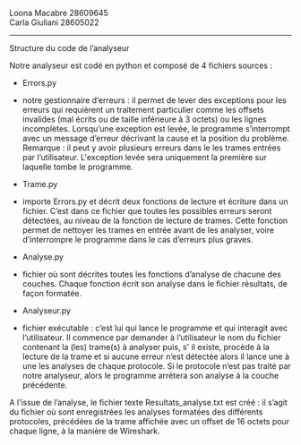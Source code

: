 ﻿Loona Macabre 28609645\
Carla Giuliani 28605022
************************************************************

Structure du code de l’analyseur


Notre analyseur est codé en python et composé de 4 fichiers sources :

* Errors.py 
- notre gestionnaire d’erreurs : il permet de lever des exceptions pour les erreurs qui requièrent un traitement particulier comme les offsets invalides (mal écrits ou de taille inférieure à 3 octets) ou les lignes incomplètes. Lorsqu’une exception est levée, le programme s’interrompt avec un message d’erreur décrivant la cause et la position du problème.
Remarque : il peut y avoir plusieurs erreurs dans le les trames entrées par l’utilisateur. L'exception levée sera uniquement la première sur laquelle tombe le programme. 
 
* Trame.py 
- importe Errors.py et décrit deux fonctions de lecture et écriture dans un fichier. C’est dans ce fichier que toutes les possibles erreurs seront détectées, au niveau de la fonction de lecture de trames. Cette fonction permet de nettoyer les trames en entrée avant de les analyser, voire d’interrompre le programme dans le cas d’erreurs plus graves.

* Analyse.py 
- fichier où sont décrites toutes les fonctions d’analyse de chacune des couches. Chaque fonction écrit son analyse dans le fichier résultats, de façon formatée.

* Analyseur.py 
- fichier exécutable : c’est lui qui lance le programme et qui interagit avec l’utilisateur. Il commence par demander à l’utilisateur le nom du fichier contenant la (les) trame(s) à analyser puis, s' il existe, procède à la lecture de la trame et si aucune erreur n’est détectée alors il lance une à une les analyses de chaque protocole. Si le protocole n’est pas traité par notre analyseur, alors le programme arrêtera son analyse à la couche précédente.


A l’issue de l’analyse, le fichier texte Resultats_analyse.txt est créé : il s’agit du fichier où sont enregistrées les analyses formatées des différents protocoles, précédées de la trame affichée avec un offset de 16 octets pour chaque ligne, à la manière de Wireshark.